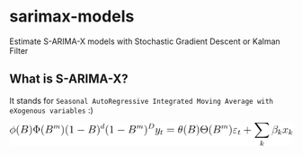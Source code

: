 # sarimax-models
Estimate S-ARIMA-X models with Stochastic Gradient Descent or Kalman Filter

## What is S-ARIMA-X?

It stands for `Seasonal AutoRegressive Integrated Moving Average with eXogenous variables` :)

![sarimax eqn](https://github.com/isaidwhynot/sarimax-models/blob/master/CodeCogsEqn.svg?raw=true)


